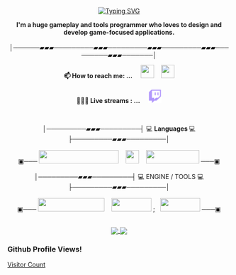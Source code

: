 <!--**K32n31-P4n1c/K32n31-P4n1c** is a ✨ _special_ ✨ repository because its `README.md` (this file) appears on your GitHub profile.-->
<p align="center"> 
  <a href="https://git.io/typing-svg">
    <img src="https://readme-typing-svg.demolab.com?font=Fira+Code&weight=700&size=27&duration=3500&pause=700&color=37B842&center=true&vCenter=true&random=false&width=435&lines=Hello!+I+am+Andrej+Burovski;Game+developer+and+Designer" alt="Typing SVG" />
  </a>
</p>

<p align="center">
  <strong>I'm a huge gameplay and tools programmer who loves to design and develop game-focused applications. </strong><br><br>
│──────▰▰▰─────────▰▰▰─────────▰▰▰─────────▰▰▰─────────▰▰▰───────│
</p>

<p align="center">
<strong>📫 How to reach me: ...    </strong>&nbsp;&nbsp;&nbsp;&nbsp;<a href="https://discordapp.com/users/138310775390339072" target="_blank"><img src="https://skillicons.dev/icons?i=discord" width="30" height="30"></a>&nbsp;&nbsp;&nbsp;&nbsp;<a href="https://www.linkedin.com/in/andrej-burovski/" target="_blank"><img src="https://skillicons.dev/icons?i=linkedin" width="30" height="30"></a><br><br>
<strong>👩🏾‍💻 Live streams : ...    </strong>&nbsp;&nbsp;&nbsp;&nbsp;<a href="https://www.twitch.tv/galactic_omnivore"><img src="Assets/twitch.svg" width="30" height="30"></a>
</p><br>

<p align="center">
│─────────▰▰▰─────────┤ 💻 <strong> Languages </strong>💻 ├─────────▰▰▰─────────│<br><br>
▣─── <img src="https://skillicons.dev/icons?i=c,cpp,cs,py,bots&theme=dark" width="180" height="30" > &nbsp;&nbsp; <img src="https://skillicons.dev/icons?i=mysql&theme=dark" width="30" height="30"> &nbsp;&nbsp; <img src="https://skillicons.dev/icons?i=html,css,md&theme=dark" width="120" height="30"> ───▣<br><br>
│─────────▰▰▰─────────┤ 💻 ENGINE / TOOLS 💻 ├─────────▰▰▰─────────│<br><br>
▣─── <img src="https://skillicons.dev/icons?i=unreal,unity,gamemakerstudio,blender&theme=dark" width="150" height="30"> &nbsp;&nbsp; <img src="https://skillicons.dev/icons?i=vscode,visualstudio&theme=dark" width="90" height="30"> ;&nbsp;&nbsp; <img src="https://skillicons.dev/icons?i=git,github&theme=dark"width="90" height="30"> ───▣ <br><br>
</p>

<p align="center">
<a href="https://github.com/anuraghazra/github-readme-stats">
  <img height=200 align="center" src="https://github-readme-stats.vercel.app/api?username=K32n31-P4n1c&show_icons=true&include_all_commits=true&theme=blue-green&hide_border=true" />
</a>
<a href="https://github.com/anuraghazra/github-readme-stats">
  <img height=200 align="center" src="https://github-readme-stats.vercel.app/api/top-langs/?username=K32n31-P4n1c&layout=compact&include_all_commits=true&theme=blue-green&hide_border=true&langs_count=8" />
</a>
</p>


### Github Profile Views! 
[Visitor Count](https://profile-counter.glitch.me/{K32n31-P4n1c}/count.svg)


